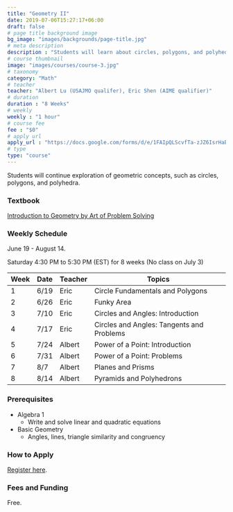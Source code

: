 ```yaml
---
title: "Geometry II"
date: 2019-07-06T15:27:17+06:00
draft: false
# page title background image
bg_image: "images/backgrounds/page-title.jpg"
# meta description
description : "Students will learn about circles, polygons, and polyhedra."
# course thumbnail
image: "images/courses/course-3.jpg"
# taxonomy
category: "Math"
# teacher
teacher: "Albert Lu (USAJMO qualifer), Eric Shen (AIME qualifier)"
# duration
duration : "8 Weeks"
# weekly
weekly : "1 hour"
# course fee
fee : "$0"
# apply url
apply_url : "https://docs.google.com/forms/d/e/1FAIpQLScvfTa-zJZ6IsrHaBjKnhP7-5VrYFs5FpRO3-FhqDc3-Si3sw/viewform"
# type
type: "course"
---
```


Students will continue exploration of geometric concepts, such as circles, polygons, and polyhedra.

### Textbook

[Introduction to Geometry by Art of Problem Solving](https://artofproblemsolving.com/store/item/intro-geometry)

### Weekly Schedule

June 19 - August 14. 

Saturday 4:30 PM to 5:30 PM (EST) for 8 weeks (No class on July 3)

Week|   Date|  Teacher |  Topics
----|-------|----------|------------
1   |6/19   |Eric      |Circle Fundamentals and Polygons
2   |6/26   |Eric      |Funky Area
3   |7/10   |Eric      |Circles and Angles: Introduction
4   |7/17   |Eric      |Circles and Angles: Tangents and Problems
5   |7/24   |Albert    |Power of a Point: Introduction
6   |7/31   |Albert    |Power of a Point: Problems
7   |8/7    |Albert    |Planes and Prisms
8   |8/14   |Albert    |Pyramids and Polyhedrons

### Prerequisites

* Algebra 1
    - Write and solve linear and quadratic equations
* Basic Geometry
    - Angles, lines, triangle similarity and congruency

### How to Apply

[Register here](https://docs.google.com/forms/d/e/1FAIpQLScvfTa-zJZ6IsrHaBjKnhP7-5VrYFs5FpRO3-FhqDc3-Si3sw/viewform).

### Fees and Funding

Free.

